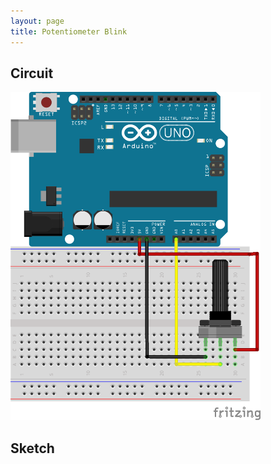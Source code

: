 ```yaml
---
layout: page
title: Potentiometer Blink
---
```


## Circuit

<img src="../assets/images/carlday-poentiometer.png" width="400"/>

## Sketch 
<script src="https://gist.github.com/kneumei/a4f668c6ce3572a20afa.js"></script>